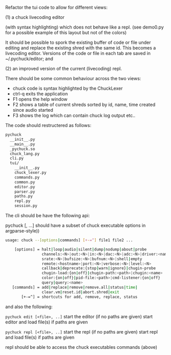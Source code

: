 Refactor the tui code to allow for different views: 

(1) a chuck livecoding  editor 

(with syntax highlighting) which does not behave like a repl. (see demo0.py for a possible example of this layout but not of the colors) 

It should be possible to spork the existing buffer of code or file under editing and replace the existing shred with the same id. This becomes a livecoding editor. Versions of the code or file in each tab are saved in ~/.pychuck/editor; and

(2) an improved version of the current (livecoding) repl.

There should be some common behaviour across the two views:

- chuck code is syntax highlighted by the ChuckLexer
- ctrl-q exits the application
- F1 opens the help window
- F2 shows a table of current shreds sorted by id, name, time 
created since audio started
- F3 shows the log which can contain chuck log output
etc..

The code should restructered as follows:

```sh
pychuck
  __init__.py
  __main__.py
  _pychuck.so
  chuck_lang.py
  cli.py
  tui/
    __init__.py
    chuck_lexer.py
    commands.py
    common.py
    editor.py
    parser.py
    paths.py
    repl.py
    session.py
```


The cli should be have the following api:

pychuck [<file>, ...]
  should have a subset of chuck executable options in argparse-style))

```sh
usage: chuck --[options|commands] [+-=^] file1 file2 ...

    [options] = halt|loop|audio|silent|dump|nodump|about|probe
                channels:<N>|out:<N>|in:<N>|dac:<N>|adc:<N>|driver:<name>
                srate:<N>|bufsize:<N>|bufnum:<N>|shell|empty
                remote:<hostname>|port:<N>|verbose:<N>|level:<N>
                callback|deprecate:{stop|warn|ignore}|chugin-probe
                chugin-load:{on|off}|chugin-path:<path>|chugin:<name>
                color:{on|off}|pid-file:<path>|cmd-listener:{on|off}
                query|query:<name>
   [commands] = add|replace|remove|remove.all|status|time|
                clear.vm|reset.id|abort.shred|exit
       [+-=^] = shortcuts for add, remove, replace, status
```

and also the following:

`pychuck edit [<file>, ..]`
  start the editor (if no paths are given)
  start editor and load file(s) if paths are given

`pychuck repl [<file>, ..]`
  start the repl (if no paths are given)
  start repl and load file(s) if paths are given

  repl should be able to access the chuck executables commands (above)

